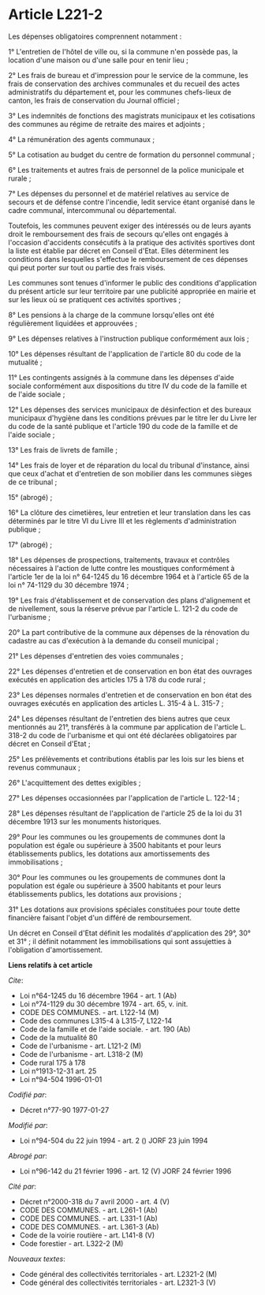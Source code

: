 # Article L221-2

Les dépenses obligatoires comprennent notamment :

1° L'entretien de l'hôtel de ville ou, si la commune n'en possède pas, la location d'une maison ou d'une salle pour en tenir
lieu ;

2° Les frais de bureau et d'impression pour le service de la commune, les frais de conservation des archives communales et du
recueil des actes administratifs du département et, pour les communes chefs-lieux de canton, les frais de conservation du
Journal officiel ;

3° Les indemnités de fonctions des magistrats municipaux et les cotisations des communes au régime de retraite des maires et
adjoints ;

4° La rémunération des agents communaux ;

5° La cotisation au budget du centre de formation du personnel communal ;

6° Les traitements et autres frais de personnel de la police municipale et rurale ;

7° Les dépenses du personnel et de matériel relatives au service de secours et de défense contre l'incendie, ledit service
étant organisé dans le cadre communal, intercommunal ou départemental.

Toutefois, les communes peuvent exiger des intéressés ou de leurs ayants droit le remboursement des frais de secours qu'elles
ont engagés à l'occasion d'accidents consécutifs à la pratique des activités sportives dont la liste est établie par décret
en Conseil d'Etat. Elles déterminent les conditions dans lesquelles s'effectue le remboursement de ces dépenses qui peut
porter sur tout ou partie des frais visés.

Les communes sont tenues d'informer le public des conditions d'application du présent article sur leur territoire par une
publicité appropriée en mairie et sur les lieux où se pratiquent ces activités sportives ;

8° Les pensions à la charge de la commune lorsqu'elles ont été régulièrement liquidées et approuvées ;

9° Les dépenses relatives à l'instruction publique conformément aux lois ;

10° Les dépenses résultant de l'application de l'article 80 du code de la mutualité ;

11° Les contingents assignés à la commune dans les dépenses d'aide sociale conformément aux dispositions du titre IV du code
de la famille et de l'aide sociale ;

12° Les dépenses des services municipaux de désinfection et des bureaux municipaux d'hygiène dans les conditions prévues par
le titre Ier du Livre Ier du code de la santé publique et l'article 190 du code de la famille et de l'aide sociale ;

13° Les frais de livrets de famille ;

14° Les frais de loyer et de réparation du local du tribunal d'instance, ainsi que ceux d'achat et d'entretien de son
mobilier dans les communes sièges de ce tribunal ;

15° (abrogé) ;

16° La clôture des cimetières, leur entretien et leur translation dans les cas déterminés par le titre VI du Livre III et les
règlements d'administration publique ;

17° (abrogé) ;

18° Les dépenses de prospections, traitements, travaux et contrôles nécessaires à l'action de lutte contre les moustiques
conformément à l'article 1er de la loi n° 64-1245 du 16 décembre 1964 et à l'article 65 de la loi n° 74-1129 du 30 décembre
1974 ;

19° Les frais d'établissement et de conservation des plans d'alignement et de nivellement, sous la réserve prévue par
l'article L. 121-2 du code de l'urbanisme ;

20° La part contributive de la commune aux dépenses de la rénovation du cadastre au cas d'exécution à la demande du conseil
municipal ;

21° Les dépenses d'entretien des voies communales ;

22° Les dépenses d'entretien et de conservation en bon état des ouvrages exécutés en application des articles 175 à 178 du
code rural ;

23° Les dépenses normales d'entretien et de conservation en bon état des ouvrages exécutés en application des articles L.
315-4 à L. 315-7 ;

24° Les dépenses résultant de l'entretien des biens autres que ceux mentionnés au 21°, transférés à la commune par
application de l'article L. 318-2 du code de l'urbanisme et qui ont été déclarées obligatoires par décret en Conseil d'Etat ;

25° Les prélèvements et contributions établis par les lois sur les biens et revenus communaux ;

26° L'acquittement des dettes exigibles ;

27° Les dépenses occasionnées par l'application de l'article L. 122-14 ;

28° Les dépenses résultant de l'application de l'article 25 de la loi du 31 décembre 1913 sur les monuments historiques.

29° Pour les communes ou les groupements de communes dont la population est égale ou supérieure à 3500 habitants et pour
leurs établissements publics, les dotations aux amortissements des immobilisations ;

30° Pour les communes ou les groupements de communes dont la population est égale ou supérieure à 3500 habitants et pour
leurs établissements publics, les dotations aux provisions ;

31° Les dotations aux provisions spéciales constituées pour toute dette financière faisant l'objet d'un différé de
remboursement.

Un décret en Conseil d'Etat définit les modalités d'application des 29°, 30° et 31° ; il définit notamment les
immobilisations qui sont assujetties à l'obligation d'amortissement.

**Liens relatifs à cet article**

_Cite_:

  - Loi n°64-1245 du 16 décembre 1964 - art. 1 (Ab)
  - Loi n°74-1129 du 30 décembre 1974 - art. 65, v. init.
  - CODE DES COMMUNES. - art. L122-14 (M)
  - Code des communes L315-4 à L315-7, L122-14
  - Code de la famille et de l'aide sociale. - art. 190 (Ab)
  - Code de la mutualité 80
  - Code de l'urbanisme - art. L121-2 (M)
  - Code de l'urbanisme - art. L318-2 (M)
  - Code rural 175 à 178
  - Loi n°1913-12-31 art. 25
  - Loi n°94-504 1996-01-01

_Codifié par_:

  - Décret n°77-90 1977-01-27

_Modifié par_:

  - Loi n°94-504 du 22 juin 1994 - art. 2 () JORF 23 juin 1994

_Abrogé par_:

  - Loi n°96-142 du 21 février 1996 - art. 12 (V) JORF 24 février 1996

_Cité par_:

  - Décret n°2000-318 du 7 avril 2000 - art. 4 (V)
  - CODE DES COMMUNES. - art. L261-1 (Ab)
  - CODE DES COMMUNES. - art. L331-1 (Ab)
  - CODE DES COMMUNES. - art. L361-3 (Ab)
  - Code de la voirie routière - art. L141-8 (V)
  - Code forestier - art. L322-2 (M)

_Nouveaux textes_:

  - Code général des collectivités territoriales - art. L2321-2 (M)
  - Code général des collectivités territoriales - art. L2321-3 (V)
